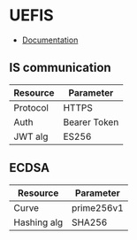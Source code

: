 # UEFIS

* [Documentation](https://github.com/vtothsvk/UEFIS/wiki)

## IS communication
| **Resource** | **Parameter** |
|--------------|---------------|
| Protocol     | HTTPS         |
| Auth         | Bearer Token  |
| JWT alg      | ES256         |

## ECDSA
| **Resource** | **Parameter** |
|--------------|---------------|
| Curve        | prime256v1    |
| Hashing alg  | SHA256        |
